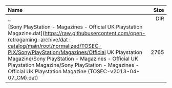 |Name|Size|
|:---|---:|
|[..](../index.html)|DIR|
|[Sony PlayStation - Magazines - Official UK Playstation Magazine.dat](https://raw.githubusercontent.com/open-retrogaming-archive/dat-catalog/main/root/normalized/TOSEC-PIX/Sony/PlayStation/Magazines/Official UK Playstation Magazine/Sony PlayStation - Magazines - Official UK Playstation Magazine/Sony PlayStation - Magazines - Official UK Playstation Magazine (TOSEC-v2013-04-07_CM).dat)|2765|
